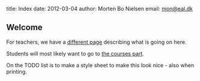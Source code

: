 title: Index
date: 2012-03-04
author: Morten Bo Nielsen
email: mon@eal.dk

Welcome
-------

For teachers, we have a [different page](/Plask/For%20teachers) describing what is going on here.

Students will most likely want to go to [the courses part](/Plask/fagplan).

On the TODO list is to make a style sheet to make this look nice - also when printing.
